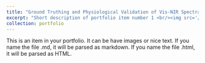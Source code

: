 ```yaml
---
title: "Ground Truthing and Physiological Validation of Vis-NIR Spectral Indices for Early Diagnosis of Nitrogen Deficiency in cv. Barbera (Vitis vinifera L.) Grapevines"
excerpt: "Short description of portfolio item number 1 <br/><img src='/images/580x300.jpg'>"
collection: portfolio
---
```


This is an item in your portfolio. It can be have images or nice text. If you name the file .md, it will be parsed as markdown. If you name the file .html, it will be parsed as HTML. 
